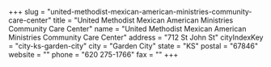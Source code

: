 +++
slug = "united-methodist-mexican-american-ministries-community-care-center"
title = "United Methodist Mexican American Ministries Community Care Center"
name = "United Methodist Mexican American Ministries Community Care Center"
address = "712 St John St"
cityIndexKey = "city-ks-garden-city"
city = "Garden City"
state = "KS"
postal = "67846"
website = ""
phone = "620 275-1766"
fax = ""
+++
